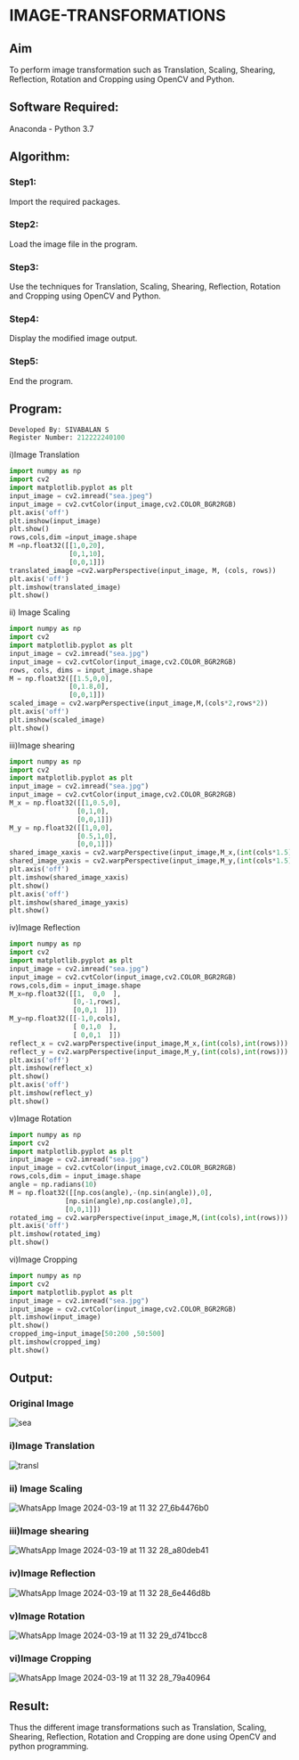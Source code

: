 # IMAGE-TRANSFORMATIONS


## Aim
To perform image transformation such as Translation, Scaling, Shearing, Reflection, Rotation and Cropping using OpenCV and Python.

## Software Required:
Anaconda - Python 3.7

## Algorithm:
### Step1:
Import the required packages.
### Step2:
Load the image file in the program.
### Step3:
Use the techniques for Translation, Scaling, Shearing, Reflection, Rotation and Cropping using OpenCV and Python.
### Step4:
Display the modified image output.
### Step5:
End the program.

## Program:
```python
Developed By: SIVABALAN S
Register Number: 212222240100
```
i)Image Translation
```python
import numpy as np
import cv2
import matplotlib.pyplot as plt
input_image = cv2.imread("sea.jpeg")
input_image = cv2.cvtColor(input_image,cv2.COLOR_BGR2RGB)
plt.axis('off')
plt.imshow(input_image)
plt.show()
rows,cols,dim =input_image.shape
M =np.float32([[1,0,20],
               [0,1,10],
               [0,0,1]])
translated_image =cv2.warpPerspective(input_image, M, (cols, rows))
plt.axis('off')
plt.imshow(translated_image)
plt.show()
```

ii) Image Scaling
```python
import numpy as np
import cv2
import matplotlib.pyplot as plt
input_image = cv2.imread("sea.jpg")
input_image = cv2.cvtColor(input_image,cv2.COLOR_BGR2RGB)
rows, cols, dims = input_image.shape
M = np.float32([[1.5,0,0],
               [0,1.8,0],
               [0,0,1]])
scaled_image = cv2.warpPerspective(input_image,M,(cols*2,rows*2))
plt.axis('off')
plt.imshow(scaled_image)
plt.show()
```


iii)Image shearing
```python
import numpy as np
import cv2
import matplotlib.pyplot as plt
input_image = cv2.imread("sea.jpg")
input_image = cv2.cvtColor(input_image,cv2.COLOR_BGR2RGB)
M_x = np.float32([[1,0.5,0],
                 [0,1,0],
                 [0,0,1]])
M_y = np.float32([[1,0,0],
                 [0.5,1,0],
                 [0,0,1]])
shared_image_xaxis = cv2.warpPerspective(input_image,M_x,(int(cols*1.5),int(rows*1.5)))
shared_image_yaxis = cv2.warpPerspective(input_image,M_y,(int(cols*1.5),int(rows*1.5)))
plt.axis('off')
plt.imshow(shared_image_xaxis)
plt.show()
plt.axis('off')
plt.imshow(shared_image_yaxis)
plt.show()
```
iv)Image Reflection
```python
import numpy as np
import cv2
import matplotlib.pyplot as plt
input_image = cv2.imread("sea.jpg")
input_image = cv2.cvtColor(input_image,cv2.COLOR_BGR2RGB)
rows,cols,dim = input_image.shape
M_x=np.float32([[1,  0,0  ],
                [0,-1,rows],
                [0,0,1  ]])
M_y=np.float32([[-1,0,cols],
                [ 0,1,0  ],
                [ 0,0,1  ]])
reflect_x = cv2.warpPerspective(input_image,M_x,(int(cols),int(rows)))
reflect_y = cv2.warpPerspective(input_image,M_y,(int(cols),int(rows)))
plt.axis('off')
plt.imshow(reflect_x)
plt.show()
plt.axis('off')
plt.imshow(reflect_y)
plt.show()
```

v)Image Rotation
```python
import numpy as np
import cv2
import matplotlib.pyplot as plt
input_image = cv2.imread("sea.jpg")
input_image = cv2.cvtColor(input_image,cv2.COLOR_BGR2RGB)
rows,cols,dim = input_image.shape
angle = np.radians(10)
M = np.float32([[np.cos(angle),-(np.sin(angle)),0],
              [np.sin(angle),np.cos(angle),0],
              [0,0,1]])
rotated_img = cv2.warpPerspective(input_image,M,(int(cols),int(rows)))
plt.axis('off')
plt.imshow(rotated_img)
plt.show() 
```

vi)Image Cropping
```python
import numpy as np
import cv2
import matplotlib.pyplot as plt
input_image = cv2.imread("sea.jpg")
input_image = cv2.cvtColor(input_image,cv2.COLOR_BGR2RGB)
plt.imshow(input_image)
plt.show()
cropped_img=input_image[50:200 ,50:500]
plt.imshow(cropped_img)
plt.show()
```
## Output:
### Original Image
![sea](https://github.com/sivabalan28/IMAGE-TRANSFORMATIONS/assets/113497347/f8274680-e2fc-4a70-806b-23b1b1669125)

### i)Image Translation
![transl](https://github.com/sivabalan28/IMAGE-TRANSFORMATIONS/assets/113497347/9587337d-1c58-489e-b3a2-436a52c8972b)


### ii) Image Scaling
![WhatsApp Image 2024-03-19 at 11 32 27_6b4476b0](https://github.com/sivabalan28/IMAGE-TRANSFORMATIONS/assets/113497347/812c5529-93e9-48b4-b13f-cb22ea544b64)

### iii)Image shearing
![WhatsApp Image 2024-03-19 at 11 32 28_a80deb41](https://github.com/sivabalan28/IMAGE-TRANSFORMATIONS/assets/113497347/5fba3fc8-e21c-4dbf-bf91-4295d96fb342)

### iv)Image Reflection
![WhatsApp Image 2024-03-19 at 11 32 28_6e446d8b](https://github.com/sivabalan28/IMAGE-TRANSFORMATIONS/assets/113497347/7158a231-5057-44cf-b364-993ca8d05f5d)

### v)Image Rotation
![WhatsApp Image 2024-03-19 at 11 32 29_d741bcc8](https://github.com/sivabalan28/IMAGE-TRANSFORMATIONS/assets/113497347/fd0c3181-a4ab-4895-89f4-af3b2397a538)

### vi)Image Cropping
![WhatsApp Image 2024-03-19 at 11 32 28_79a40964](https://github.com/sivabalan28/IMAGE-TRANSFORMATIONS/assets/113497347/d096f44e-b60f-448a-8979-1de10fbf6fb3)


## Result: 

Thus the different image transformations such as Translation, Scaling, Shearing, Reflection, Rotation and Cropping are done using OpenCV and python programming.

